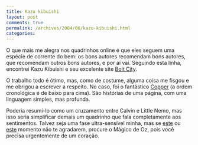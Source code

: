 ```yaml
---
title: Kazu kibuishi
layout: post
comments: true
permalink: /archives/2004/06/kazu-kibuishi.html
categories:
---
```

O que mais me alegra nos quadrinhos online é que eles seguem uma espécie de corrente do bem: os bons autores recomendam bons autores, que recomendam outros bons autores, e por aí vai. Seguindo esta linha, encontrei Kazu Kibuishi e seu excelente site [Bolt City][1].

O trabalho todo é ótimo, mas, como de costume, alguma coisa me fisgou e me obrigou a escrever a respeito. No caso, foi o fantástico <a href=http://www.boltcity.com/copper_home.htm >Copper</a> (a ordem cronológica é de baixo para cima). São histórias de uma página, com uma linguagem simples, mas profunda.

Poderia resumi-lo como um cruzamento entre Calvin e Little Nemo, mas isso seria simplificar demais um quadrinho que fala completamente aos sentimentos. Talvez seja uma fase ultra-sensível minha, mas se <a href=http://www.boltcity.net/copper_bubbles.htm >este</a> ou <a href=http://www.boltcity.com/copper\_019\_transit.htm >este</a> momento não te agradarem, procure o Mágico de Oz, pois você precisa urgentemente de um coração.

 [1]: http://www.boltcity.net